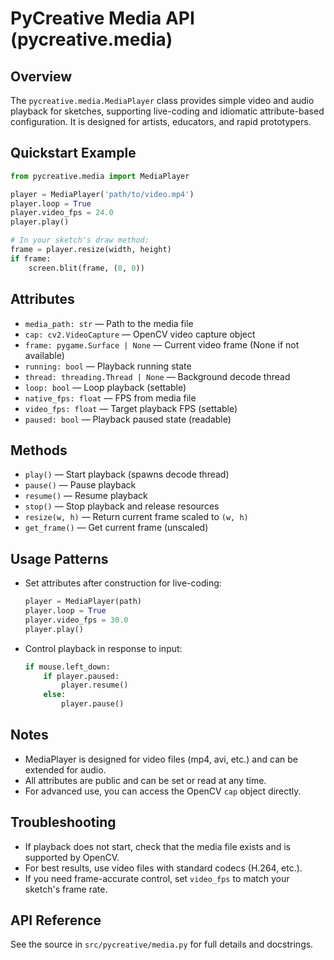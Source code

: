 # PyCreative Media API (pycreative.media)

## Overview
The `pycreative.media.MediaPlayer` class provides simple video and audio playback for sketches, supporting live-coding and idiomatic attribute-based configuration. It is designed for artists, educators, and rapid prototypers.

## Quickstart Example
```python
from pycreative.media import MediaPlayer

player = MediaPlayer('path/to/video.mp4')
player.loop = True
player.video_fps = 24.0
player.play()

# In your sketch's draw method:
frame = player.resize(width, height)
if frame:
    screen.blit(frame, (0, 0))
```

## Attributes
- `media_path: str` — Path to the media file
- `cap: cv2.VideoCapture` — OpenCV video capture object
- `frame: pygame.Surface | None` — Current video frame (None if not available)
- `running: bool` — Playback running state
- `thread: threading.Thread | None` — Background decode thread
- `loop: bool` — Loop playback (settable)
- `native_fps: float` — FPS from media file
- `video_fps: float` — Target playback FPS (settable)
- `paused: bool` — Playback paused state (readable)

## Methods
- `play()` — Start playback (spawns decode thread)
- `pause()` — Pause playback
- `resume()` — Resume playback
- `stop()` — Stop playback and release resources
- `resize(w, h)` — Return current frame scaled to `(w, h)`
- `get_frame()` — Get current frame (unscaled)

## Usage Patterns
- Set attributes after construction for live-coding:
  ```python
  player = MediaPlayer(path)
  player.loop = True
  player.video_fps = 30.0
  player.play()
  ```
- Control playback in response to input:
  ```python
  if mouse.left_down:
      if player.paused:
          player.resume()
      else:
          player.pause()
  ```

## Notes
- MediaPlayer is designed for video files (mp4, avi, etc.) and can be extended for audio.
- All attributes are public and can be set or read at any time.
- For advanced use, you can access the OpenCV `cap` object directly.

## Troubleshooting
- If playback does not start, check that the media file exists and is supported by OpenCV.
- For best results, use video files with standard codecs (H.264, etc.).
- If you need frame-accurate control, set `video_fps` to match your sketch's frame rate.

## API Reference
See the source in `src/pycreative/media.py` for full details and docstrings.
